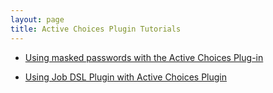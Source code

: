 ```yaml
---
layout: page
title: Active Choices Plugin Tutorials
---
```


* [Using masked passwords with the Active Choices Plug-in](using-masked-passwords-with-the-active-choices-plugin.html)

* [Using Job DSL Plugin with Active Choices Plugin ]({{site.url}}/2018/01/29/using-job-dsl-plugin-with-active-choices-plugin)